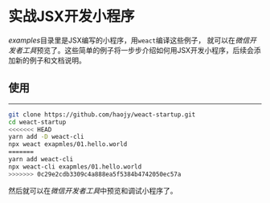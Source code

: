 # 实战JSX开发小程序 

*examples*目录里是JSX编写的小程序，用`weact`编译这些例子， 就可以在*微信开发者工具*预览了。这些简单的例子将一步步介绍如何用JSX开发小程序，后续会添加新的例子和文档说明。


## 使用
---
```bash
git clone https://github.com/haojy/weact-startup.git
cd weact-startup
<<<<<<< HEAD
yarn add -D weact-cli
npx weact exapmles/01.hello.world
=======
yarn add weact-cli
npx weact-cli exapmles/01.hello.world
>>>>>>> 0c29e2cdb3309c4a888ea5f5384b4742050ec57a
```

然后就可以在*微信开发者工具*中预览和调试小程序了。
